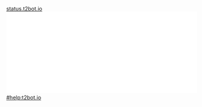 [status.t2bot.io](https://status.t2bot.io)
[![matrix.org](/assets/img/made-for-matrix.svg)](https://matrix.org)
[#help:t2bot.io](https://matrix.to/#/#help:t2bot.io)
